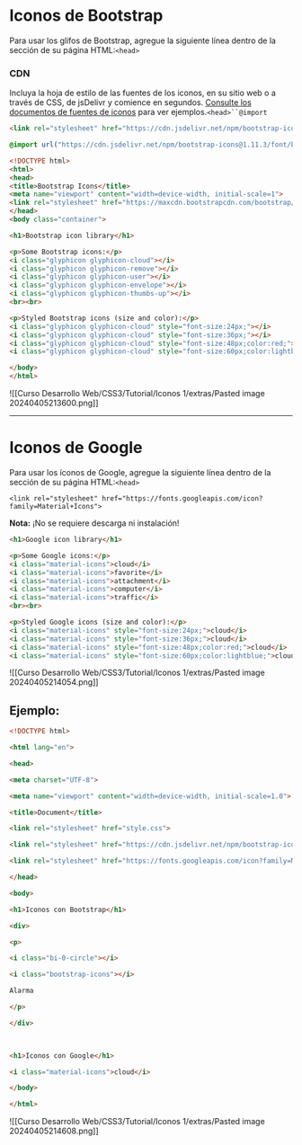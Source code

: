 # Iconos de Bootstrap

Para usar los glifos de Bootstrap, agregue la siguiente línea dentro de la sección de su página HTML:`<head>`

### CDN

Incluya la hoja de estilo de las fuentes de los iconos, en su sitio web o a través de CSS, de jsDelivr y comience en segundos. [Consulte los documentos de fuentes de iconos](https://icons.getbootstrap.com/#icon-font) para ver ejemplos.`<head>``@import`
```html
<link rel="stylesheet" href="https://cdn.jsdelivr.net/npm/bootstrap-icons@1.11.3/font/bootstrap-icons.min.css">
```
```css
@import url("https://cdn.jsdelivr.net/npm/bootstrap-icons@1.11.3/font/bootstrap-icons.min.css");
```

```html
<!DOCTYPE html>
<html>
<head>
<title>Bootstrap Icons</title>
<meta name="viewport" content="width=device-width, initial-scale=1">
<link rel="stylesheet" href="https://maxcdn.bootstrapcdn.com/bootstrap/3.3.7/css/bootstrap.min.css">
</head>
<body class="container">

<h1>Bootstrap icon library</h1>

<p>Some Bootstrap icons:</p>
<i class="glyphicon glyphicon-cloud"></i>
<i class="glyphicon glyphicon-remove"></i>
<i class="glyphicon glyphicon-user"></i>
<i class="glyphicon glyphicon-envelope"></i>
<i class="glyphicon glyphicon-thumbs-up"></i>
<br><br>

<p>Styled Bootstrap icons (size and color):</p>
<i class="glyphicon glyphicon-cloud" style="font-size:24px;"></i>
<i class="glyphicon glyphicon-cloud" style="font-size:36px;"></i>
<i class="glyphicon glyphicon-cloud" style="font-size:48px;color:red;"></i>
<i class="glyphicon glyphicon-cloud" style="font-size:60px;color:lightblue;"></i>

</body>
</html>


```

![[Curso Desarrollo Web/CSS3/Tutorial/Iconos 1/extras/Pasted image 20240405213600.png]]

---

# Iconos de Google

Para usar los íconos de Google, agregue la siguiente línea dentro de la sección de su página HTML:`<head>`

`<link rel="stylesheet" href="https://fonts.googleapis.com/icon?family=Material+Icons">`

**Nota:** ¡No se requiere descarga ni instalación!

```html
<h1>Google icon library</h1>

<p>Some Google icons:</p>
<i class="material-icons">cloud</i>
<i class="material-icons">favorite</i>
<i class="material-icons">attachment</i>
<i class="material-icons">computer</i>
<i class="material-icons">traffic</i>
<br><br>

<p>Styled Google icons (size and color):</p>
<i class="material-icons" style="font-size:24px;">cloud</i>
<i class="material-icons" style="font-size:36px;">cloud</i>
<i class="material-icons" style="font-size:48px;color:red;">cloud</i>
<i class="material-icons" style="font-size:60px;color:lightblue;">cloud</i>
```

![[Curso Desarrollo Web/CSS3/Tutorial/Iconos 1/extras/Pasted image 20240405214054.png]]



## Ejemplo:

```html
<!DOCTYPE html>

<html lang="en">

<head>

<meta charset="UTF-8">

<meta name="viewport" content="width=device-width, initial-scale=1.0">

<title>Document</title>

<link rel="stylesheet" href="style.css">

<link rel="stylesheet" href="https://cdn.jsdelivr.net/npm/bootstrap-icons@1.11.3/font/bootstrap-icons.min.css">

<link rel="stylesheet" href="https://fonts.googleapis.com/icon?family=Material+Icons">

</head>

<body>

<h1>Iconos con Bootstrap</h1>

<div>

<p>

<i class="bi-0-circle"></i>

<i class="bootstrap-icons"></i>

Alarma

</p>

</div>

  

<h1>Iconos con Google</h1>

<i class="material-icons">cloud</i>

</body>

</html>
```
![[Curso Desarrollo Web/CSS3/Tutorial/Iconos 1/extras/Pasted image 20240405214608.png]]
